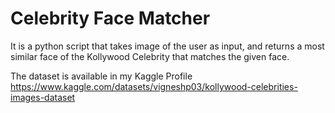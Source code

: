 # Celebrity Face Matcher

It is a python script that takes image of the user as input, and returns a most similar face of the Kollywood Celebrity that matches the given face.

The dataset is available in my Kaggle Profile
https://www.kaggle.com/datasets/vigneshp03/kollywood-celebrities-images-dataset
